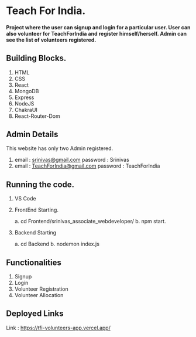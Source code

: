 # Teach For India.

#### Project where the user can signup and login for a particular user. User can also volunteer for TeachForIndia and register himself/herself. Admin can see the list of volunteers registered.

## Building Blocks.

1. HTML
2. CSS
3. React
4. MongoDB
5. Express
6. NodeJS
7. ChakraUI
8. React-Router-Dom

## Admin Details
This website has only two Admin registered.

1. email : srinivas@gmail.com 
   password : Srinivas
2. email : TeachForIndia@gmail.com 
   password : TeachForIndia

## Running the code.

1. VS Code

2. FrontEnd Starting.

   a. cd Frontend/srinivas_associate_webdeveloper/
   b. npm start.
 
3. Backend Starting

   a. cd Backend
   b. nodemon index.js
 
## Functionalities

1. Signup
2. Login
3. Volunteer Registration
4. Volunteer Allocation

## Deployed Links
Link : https://tfi-volunteers-app.vercel.app/



